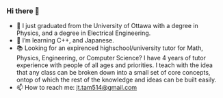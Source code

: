 ### Hi there 👋

- 🔭 I just graduated from the University of Ottawa with a degree in Physics, and a degree in Electrical Engineering.
- 🌱 I’m learning C++, and Japanese. 
- 📚 Looking for an expirenced highschool/university tutor for Math, Physics, Engineering, or Computer Science? I have 4 years of tutor experience with people of all ages and priorities. I teach with the idea that any class can be broken down into a small set of core concepts, ontop of which the rest of the knowledge and ideas can be built easily. 
- 📫 How to reach me: jt.tam514@gmail.com
